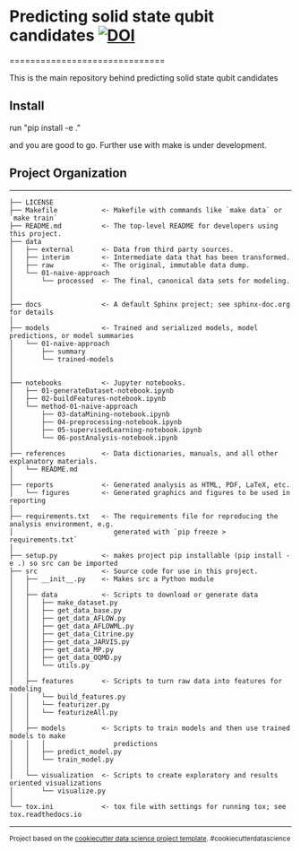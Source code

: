 # Predicting solid state qubit candidates [![DOI](https://zenodo.org/badge/335907184.svg)](https://zenodo.org/badge/latestdoi/335907184)
==============================

This is the main repository behind predicting solid state qubit candidates
## Install

run "pip install -e ."

and you are good to go. Further use with make is under development.  


## Project Organization
------------

    ├── LICENSE
    ├── Makefile           <- Makefile with commands like `make data` or `make train`
    ├── README.md          <- The top-level README for developers using this project.
    ├── data
    │   ├── external       <- Data from third party sources.
    │   ├── interim        <- Intermediate data that has been transformed.
    │   ├── raw            <- The original, immutable data dump.
    │   └── 01-naive-approach
    │       └── processed  <- The final, canonical data sets for modeling.
    │
    │
    ├── docs               <- A default Sphinx project; see sphinx-doc.org for details
    │
    ├── models             <- Trained and serialized models, model predictions, or model summaries
    │   └── 01-naive-approach
    │       ├── summary
    │       └── trained-models
    │
    │
    ├── notebooks          <- Jupyter notebooks.
    │   ├── 01-generateDataset-notebook.ipynb
    │   ├── 02-buildFeatures-notebook.ipynb
    │   └── method-01-naive-approach
    │       ├── 03-dataMining-notebook.ipynb
    │       ├── 04-preprocessing-notebook.ipynb
    │       ├── 05-supervisedLearning-notebook.ipynb
    │       └── 06-postAnalysis-notebook.ipynb
    │
    ├── references         <- Data dictionaries, manuals, and all other explanatory materials.
    │   └── README.md       
    │
    ├── reports            <- Generated analysis as HTML, PDF, LaTeX, etc.
    │   └── figures        <- Generated graphics and figures to be used in reporting
    │
    ├── requirements.txt   <- The requirements file for reproducing the analysis environment, e.g.
    │                         generated with `pip freeze > requirements.txt`
    │
    ├── setup.py           <- makes project pip installable (pip install -e .) so src can be imported
    ├── src                <- Source code for use in this project.
    │   ├── __init__.py    <- Makes src a Python module
    │   │
    │   ├── data           <- Scripts to download or generate data
    │   │   ├── make_dataset.py
    │   │   ├── get_data_base.py
    │   │   ├── get_data_AFLOW.py
    │   │   ├── get_data_AFLOWML.py
    │   │   ├── get_data_Citrine.py
    │   │   ├── get_data_JARVIS.py
    │   │   ├── get_data_MP.py
    │   │   ├── get_data_OQMD.py
    │   │   └── utils.py
    │   │
    │   ├── features       <- Scripts to turn raw data into features for modeling
    │   │   └── build_features.py
    │   │   └── featurizer.py
    │   │   └── featurizeAll.py
    │   │
    │   ├── models         <- Scripts to train models and then use trained models to make
    │   │   │                 predictions
    │   │   ├── predict_model.py
    │   │   └── train_model.py
    │   │
    │   └── visualization  <- Scripts to create exploratory and results oriented visualizations
    │       └── visualize.py
    │
    └── tox.ini            <- tox file with settings for running tox; see tox.readthedocs.io

--------

<p><small>Project based on the <a target="_blank" href="https://drivendata.github.io/cookiecutter-data-science/">cookiecutter data science project template</a>. #cookiecutterdatascience</small></p>
